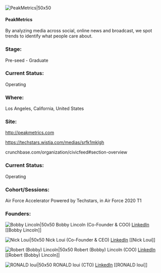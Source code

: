 

![PeakMetrics|50x50](https://apimg.techstars.com/connect/images/image_files/5e3225f1a36c1171ea000074/original/512logo.png)

#### PeakMetrics
By analyzing media across social, online news and broadcast, we spot trends to identify what people care about.

### Stage: 
Pre-seed - Graduate 

### Current Status: 
Operating

### Where:
Los Angeles, California, United States

### Site:
http://peakmetrics.com

https://techstars.wistia.com/medias/srfk1mklgh

crunchbase.com/organization/civicfeed#section-overview

### Current Status: 
Operating

### Cohort/Sessions: 
Air Force Accelerator Powered by Techstars, in Air Force 2020 T1

### Founders: 

![Bobby Lincoln|50x50](https://apimg.techstars.com/connect/images/image_files/5e307256a36c1171ea000023/original/headshot2.jpeg) Bobby Lincoln (Co-Founder & COO) [LinkedIn](https://linkedin.com/in/balincoln) [[Bobby Lincoln]]

![Nick Loui|50x50](https://apimg.techstars.com/connect/images/image_files/5eb6ced134a60d726700000b/original/ADFF6B01-DF79-448F-B5AF-A408F5125EAF.jpg) Nick Loui (Co-Founder & CEO) [LinkedIn](https://linkedin.com/in/nloui) [[Nick Loui]]

![Robert (Bobby) Lincoln|50x50]() Robert (Bobby) Lincoln (COO) [LinkedIn](https://) [[Robert (Bobby) Lincoln]]

![RONALD loui|50x50]() RONALD loui (CTO) [LinkedIn](https://linkedin.com/in/ronald-loui-a8a70a9) [[RONALD loui]]



